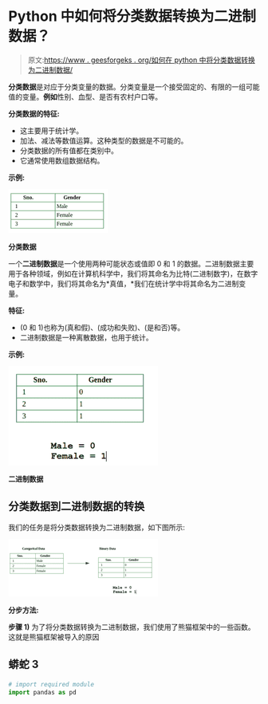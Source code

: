 # Python 中如何将分类数据转换为二进制数据？

> 原文:[https://www . geesforgeks . org/如何在 python 中将分类数据转换为二进制数据/](https://www.geeksforgeeks.org/how-to-convert-categorical-data-to-binary-data-in-python/)

**分类数据**是对应于分类变量的数据。分类变量是一个接受固定的、有限的一组可能值的变量。**例如**性别、血型、是否有农村户口等。

**分类数据的特征:**

*   这主要用于统计学。
*   加法、减法等数值运算。这种类型的数据是不可能的。
*   分类数据的所有值都在类别中。
*   它通常使用数组数据结构。

**示例:**

![](img/8c6f7236d90cfc32115f56165476bbc2.png)

**分类数据**

一个**二进制数据**是一个使用两种可能状态或值即 0 和 1 的数据。二进制数据主要用于各种领域，例如在计算机科学中，我们将其命名为比特(二进制数字)，在数字电子和数学中，我们将其命名为*真值，*我们在统计学中将其命名为二进制变量。

**特征:**

*   (0 和 1)也称为(真和假)、(成功和失败)、(是和否)等。
*   二进制数据是一种离散数据，也用于统计。

**示例:**

![](img/c876001249a08ea27fbed44cbbe3be11.png)

**二进制数据**

## **分类数据到二进制数据的转换**

我们的任务是将分类数据转换为二进制数据，如下图所示:

![](img/25753d28ca21f41470b8a862f159990f.png)

**分步方法:**

**步骤 1)** 为了将分类数据转换为二进制数据，我们使用了熊猫框架中的一些函数。这就是熊猫框架被导入的原因

## 蟒蛇 3

```py
# import required module
import pandas as pd
```